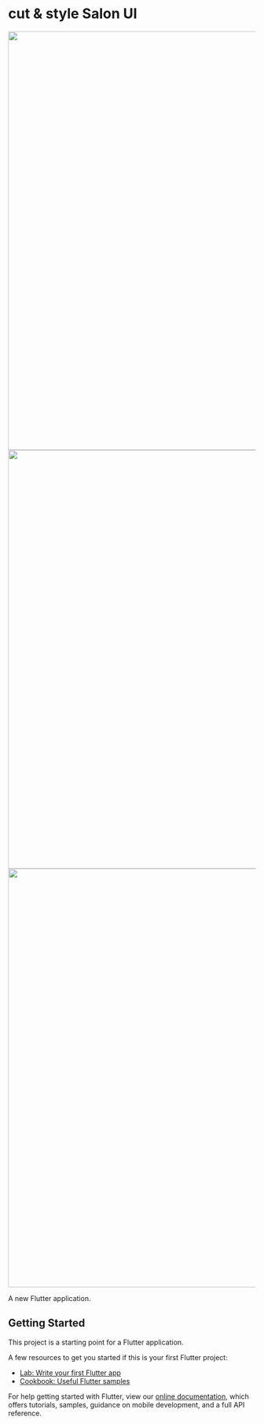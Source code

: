 # cut & style Salon UI

  <div class="row">
    <img src="https://user-images.githubusercontent.com/69755039/146428345-db987207-b796-4051-90fb-aa36e317df59.jpg" width="1080" height="850">
    <img src="https://user-images.githubusercontent.com/69755039/146428351-297c14c2-4a3b-41af-81df-5aa661dd3811.jpg" width="1080" height="850">
    <img src="https://user-images.githubusercontent.com/69755039/146428354-2ead21da-ceb7-4aa7-a209-e9c3f7b7adf9.jpg" width="1080" height="850">
  </div>

A new Flutter application.

## Getting Started

This project is a starting point for a Flutter application.

A few resources to get you started if this is your first Flutter project:

- [Lab: Write your first Flutter app](https://flutter.dev/docs/get-started/codelab)
- [Cookbook: Useful Flutter samples](https://flutter.dev/docs/cookbook)

For help getting started with Flutter, view our
[online documentation](https://flutter.dev/docs), which offers tutorials,
samples, guidance on mobile development, and a full API reference.
